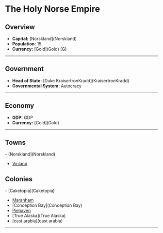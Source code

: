 # <!--NAME-->The Holy Norse Empire<!--NAME-->

## Overview

- **Capital:** [<!--CAPITAL-->Norskland<!--CAPITAL-->](<!--CAPITAL-->Norskland<!--CAPITAL-->)
- **Population:** <!--POPULATION-->15<!--POPULATION-->
- **Currency:** [<!--CURRENCY-->Gold<!--CURRENCY-->](<!--CURRENCY-->Gold<!--CURRENCY-->) (<!--CURRENCY_ABV-->G<!--CURRENCY_ABV-->)

---

## Government

- **Head of State:** [<!--LEADER_TITLE-->Duke KraisertronKradd<!--LEADER_TITLE-->](<!--LEADER-->KraisertronKradd<!--LEADER-->)
- **Governmental System:** <!--GOVERNMENT-->Autocracy<!--GOVERNMENT-->

---

## Economy

- **GDP:** <!--GDP-->GDP<!--GDP-->
- **Currency:** [<!--CURRENCY-->Gold<!--CURRENCY-->](<!--CURRENCY-->Gold<!--CURRENCY-->)

---

## Towns

<!--TOWNS-->- [Norskland](Norskland)
- [Vinland](Vinland)<!--TOWNS-->

## Colonies

<!--COLONIES-->- [Caketopia](Caketopia)
- [Maranham](Maranham)
- [Conception Bay](Conception Bay)
- [Piehaven](Piehaven)
- [True Alaska](True Alaska)
- [east arabia](east arabia)<!--COLONIES-->

---